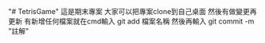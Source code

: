 "# TetrisGame" 
這是期末專案
大家可以把專案clone到自己桌面
然後有做變更再更新
有新增任何檔案就在cmd輸入
git add 檔案名稱
然後再輸入
git commit -m "註解"